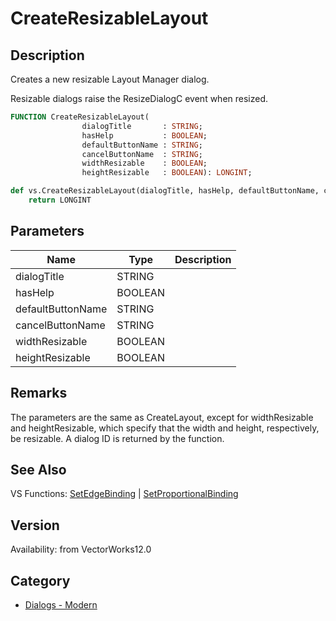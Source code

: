 # CreateResizableLayout

## Description
Creates a new resizable Layout Manager dialog.

Resizable dialogs raise the ResizeDialogC event when resized.

```pascal
FUNCTION CreateResizableLayout(
				dialogTitle       : STRING;
				hasHelp           : BOOLEAN;
				defaultButtonName : STRING;
				cancelButtonName  : STRING;
				widthResizable    : BOOLEAN;
				heightResizable   : BOOLEAN): LONGINT;
```

```python
def vs.CreateResizableLayout(dialogTitle, hasHelp, defaultButtonName, cancelButtonName, widthResizable, heightResizable):
    return LONGINT
```

## Parameters
|Name|Type|Description|
|---|---|---|
|dialogTitle|STRING|   |
|hasHelp|BOOLEAN|   |
|defaultButtonName|STRING|   |
|cancelButtonName|STRING|   |
|widthResizable|BOOLEAN|   |
|heightResizable|BOOLEAN|   |

## Remarks
The parameters are the same as CreateLayout, except for widthResizable and heightResizable, which specify that the width and height, respectively, be resizable.  A dialog ID is returned by the function.

## See Also
VS Functions:
[SetEdgeBinding](SetEdgeBinding.md) 
| [SetProportionalBinding](SetProportionalBinding.md)

## Version
Availability: from VectorWorks12.0

## Category
* [Dialogs - Modern](../Categories/Dialogs%20-%20Modern.md)

